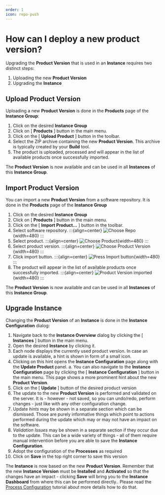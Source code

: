 ```yaml
---
order: 1
icon: repo-push
---
```


# How can I deploy a new product version?

Upgrading the **Product Version** that is used in an **Instance** requires two distinct steps:

1. Uploading the new **Product Version**
2. Upgrading the **Instance**

## Upload Product Version

Uploading a new **Product Version** is done in the **Products** page of the **Instance Group**:

1. Click on the desired **Instance Group**
2. Click on [ **Products** ] button in the main menu.
3. Click on the [ **Upload Product** ] button in the toolbar.
4. Select the ZIP archive containing the new **Product Version**. This archive is typically created by your **Build** tool.
5. The product is uploaded, processed and will appear in the list of available products once successfully imported.

The **Product Version** is now available and can be used in all **Instances** of this **Instance Group**.

## Import Product Version

You can import a new **Product Version** from a software repository.
It is done in the **Products** page of the **Instance Group**

1. Click on the desired **Instance Group**
2. Click on [ **Products** ] button in the main menu.
3. Click on the [ **Import Product...** ] button in the toolbar.
4. Select software repository.
   :::{align=center}
   ![Choose Repo](/images/Doc_ImportProduct_SelectRepo.png){width=480}
   :::
5. Select product.
   :::{align=center}
   ![Choose Product](/images/Doc_ImportProduct_SelectProduct.png){width=480}
   :::
6. Select product version.
   :::{align=center}
   ![Choose Product Version](/images/Doc_ImportProduct_SelectVersion.png){width=480}
   :::
7. Click import button.
   :::{align=center}
   ![Press Import button](/images/Doc_ImportProduct_PanelFilled.png){width=480}
   :::
8. The product will appear in the list of available products once successfully imported.
   :::{align=center}
   ![Product Version imported](/images/Doc_ImportProduct_Success.png){width=480}
   :::

The **Product Version** is now available and can be used in all **Instances** of this **Instance Group**.

## Upgrade Instance

Changing the **Product Version** of an **Instance** is done in the **Instance Configuration** dialog:

1. Navigate back to the **Instance Overview** dialog by clicking the [ **Instances** ] button in the main menu.
2. Open the desired **Instance** by clicking it.
3. Each node displays the currently used product version. In case an update is available, a hint is shown in form of a small icon.
4. Clicking on this hint opens the **Instance Configuration** page along with the **Update Product** panel.
   a. You can also navigate to the **Instance Configuration** page by clicking the [ **Instance Configuration** ] button in the main menu. This page shows a more prominent hint about the new **Product Version**.
5. Click on the [ **Update** ] button of the desired product version
6. The update to the new **Product Version** is performed and validated on the server. It is - however - not saved, so you can undo/redo, perform changes - just like with any other configuration change.
7. Update _hints_ may be shown in a separate section which can be dismissed. Those are purely informative things which point to actions performed during the update which may or may not have an impact on the software.
8. _Validation Issues_ may be shown in a separate section if they occur due to the update. This can be a wide variety of things - all of them require manual intervention before you are able to save the **Instance Configuration**.
9. Adopt the configuration of the **Processes** as required
10. Click on **Save** in the top right corner to save this version

The **Instance** is now based on the new **Product Version**. Remember that the new **Instance Version** must be **Installed** and **Activated** so that the changes have an impact - clicking **Save** will bring you to the **Instance Dashboard** from where this can be performed directly.. Please read the [Process Configuration](/tutorials/processconfig/#how-can-i-change-a-process-configuration) tutorial about more details how to do that.
